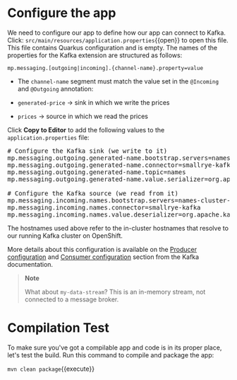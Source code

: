 # Configure the app

We need to configure our app to define how our app can connect to Kafka. Click: `src/main/resources/application.properties`{{open}} to open this file. This file contains Quarkus configuration and is empty. The names of the properties for the Kafka extension are structured as follows:

`mp.messaging.[outgoing|incoming].{channel-name}.property=value`

  - The `channel-name` segment must match the value set in the `@Incoming` and `@Outgoing` annotation:

  - `generated-price` → sink in which we write the prices

  - `prices` → source in which we read the prices

Click **Copy to Editor** to add the following values to the `application.properties` file:

<pre class="file" data-filename="./src/main/resources/application.properties" data-target="replace">
# Configure the Kafka sink (we write to it)
mp.messaging.outgoing.generated-name.bootstrap.servers=names-cluster-kafka-bootstrap.kafka.svc.cluster.local:9092
mp.messaging.outgoing.generated-name.connector=smallrye-kafka
mp.messaging.outgoing.generated-name.topic=names
mp.messaging.outgoing.generated-name.value.serializer=org.apache.kafka.common.serialization.StringSerializer

# Configure the Kafka source (we read from it)
mp.messaging.incoming.names.bootstrap.servers=names-cluster-kafka-bootstrap.kafka.svc.cluster.local:9092
mp.messaging.incoming.names.connector=smallrye-kafka
mp.messaging.incoming.names.value.deserializer=org.apache.kafka.common.serialization.StringDeserializer
</pre>

The hostnames used above refer to the in-cluster hostnames that resolve to our running Kafka cluster on OpenShift.

More details about this configuration is available on the [Producer
configuration](https://kafka.apache.org/documentation/#producerconfigs) and [Consumer
configuration](https://kafka.apache.org/documentation/#consumerconfigs) section from the Kafka documentation.

> **Note**
>
> What about `my-data-stream`? This is an in-memory stream, not connected to a message broker.

# Compilation Test

To make sure you've got a compilable app and code is in its proper place, let's test the build. Run this command to compile and package the app:

`mvn clean package`{{execute}}
